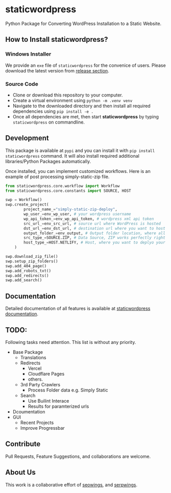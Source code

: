 # staticwordpress

Python Package for Converting WordPress Installation to a Static Website.


## How to Install staticwordpress?

### Windows Installer

We provide an ``exe`` file of ``staticwordpress`` for the convenice of users. Please download the latest version from [release section](https://github.com/serpwings/static-wordpress/releases).

### Source Code

- Clone or download this repository to your computer.
- Create a virtual environment using ``python -m .venv venv``
- Navigate to the downloaded directory and then install all required dependencies using ``pip install -e .``
- Once all dependencies are met, then start **staticwordpress** by typing ``staticwordpress`` on commandline.

## Development

This package is available at ``pypi`` and you can install it with ``pip install staticwordpress`` command. It will also install required additional libraries/Python Packages automatically.

Once installed, you can implement customized workflows. Here is an example of post processing simply-static-zip file. 

```python
from staticwordpress.core.workflow import Workflow
from staticwordpress.core.constants import SOURCE, HOST

swp = Workflow()
swp.create_project(
        project_name_="simply-static-zip-deploy",
        wp_user_=env_wp_user, # your wordpress username
        wp_api_token_=env_wp_api_token, # wordpress xml api token
        src_url_=env_src_url, # source url where WordPress is hosted
        dst_url_=env_dst_url, # destination url where you want to host Static version
        output_folder_=env_output, # Output folder location, where all post processed files will be saved
        src_type_=SOURCE.ZIP, # Data Source, ZIP works perfectly right with Simply Static WordPress Plugin
        host_type_=HOST.NETLIFY, # Host, where you want to deplyo your website.
    )

swp.download_zip_file()
swp.setup_zip_folders()
swp.add_404_page()
swp.add_robots_txt()
swp.add_redirects()
swp.add_search()
```

## Documentation

Detailed documentation of all features is available at [staticwordpress documentation](https://serpwings.com/static-wordpress/).

## TODO:

Following tasks need attention. This list is without any priority.

- Base Package
    - Translations
    - Redirects
        - Vercel
        - Cloudflare Pages
        - others.  
    - 3rd Party Crawlers
        - Process Folder data e.g. Simply Static
    - Search
        - Use Builint Interace
        - Results for paramterized urls
- Dcoumentation
- GUI
    - Recent Projects
    - Improve Progressbar
    
## Contribute

Pull Requests, Feature Suggestions, and collaborations are welcome.

## About Us

This work is a collaborative effort of [seowings](https://www.seowings.org/), and [serpwings](https://serpwings.com/).